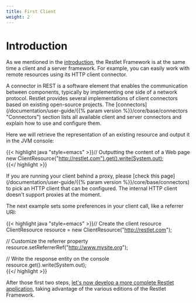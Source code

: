```yaml
---
title: First Client
weight: 2
---
```

# Introduction

As we mentioned in the [introduction](../overview "Part I - Introduction"),
the Restlet Framework is at the same time a client and a server
framework. For example, you can easily work with remote resources using
its HTTP client connector.

A connector in REST is a software element that enables the communication
between components, typically by implementing one side of a network
protocol. Restlet provides several implementations of client connectors
based on existing open-source projects. The
[connectors](/documentation/user-guide/{{% param version %}}/core/base/connectors "Connectors")
section lists all available client and server connectors and explain how
to use and configure them.

Here we will retrieve the representation of an existing resource and
output it in the JVM console:

{{< highlight java "style=emacs" >}}// Outputting the content of a Web page  
new ClientResource("http://restlet.com").get().write(System.out);  
{{</ highlight >}}

If you are running your client behind a proxy, please [check this
page](/documentation/user-guide/{{% param version %}}/core/base/connectors) to
pick an HTTP client that can be configured. The internal HTTP client
doesn't support proxies at the moment.

The next example sets some preferences in your client call, like a
referrer URI:

{{< highlight java "style=emacs" >}}// Create the client resource  
ClientResource resource = new ClientResource("http://restlet.com");

// Customize the referrer property  
resource.setReferrerRef("http://www.mysite.org");  

// Write the response entity on the console
resource.get().write(System.out);  
{{</ highlight >}}

After those first two steps, [let's now develop a more complete Restlet
application](./first-application "First application"),
taking advantage of the various editions of the Restlet Framework.
